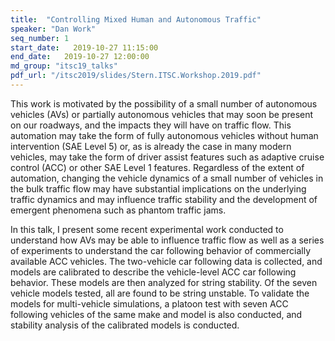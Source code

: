 ```yaml
---
title:  "Controlling Mixed Human and Autonomous Traffic"
speaker: "Dan Work"
seq_number: 1
start_date:   2019-10-27 11:15:00
end_date:   2019-10-27 12:00:00
md_group: "itsc19_talks"
pdf_url: "/itsc2019/slides/Stern.ITSC.Workshop.2019.pdf"
---
```


This work is motivated by the possibility of a small number of autonomous vehicles (AVs) or partially autonomous vehicles that may soon be present on our roadways, and the impacts they will have on traffic flow. This automation may take the form of fully autonomous vehicles without human intervention (SAE Level 5) or, as is already the case in many modern vehicles, may take the form of driver assist features such as adaptive cruise control (ACC) or other SAE Level 1 features. Regardless of the extent of automation, changing the vehicle dynamics of a small number of vehicles in the bulk traffic flow may have substantial implications on the underlying traffic dynamics and may influence traffic stability and the development of emergent phenomena such as phantom traffic jams.

In this talk, I present some recent experimental work conducted to understand how AVs may be able to influence traffic flow as well as a series of experiments to understand the car following behavior of commercially available ACC vehicles. The two-vehicle car following data is collected, and models are calibrated to describe the vehicle-level ACC car following behavior. These models are then analyzed for string stability. Of the seven vehicle models tested, all are found to be string unstable. To validate the models for multi-vehicle simulations, a platoon test with seven ACC following vehicles of the same make and model is also conducted, and stability analysis of the calibrated models is conducted.